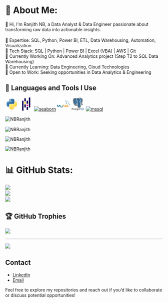 # 💫 About Me:
👋 Hi, I'm Ranjith NB, a Data Analyst & Data Engineer passionate about transforming raw data into actionable insights.<br><br>🔹 Expertise: SQL, Python, Power BI, ETL, Data Warehousing, Automation, Visualization<br>🔹 Tech Stack: SQL | Python | Power BI | Excel (VBA) | AWS | Git<br>🔹 Currently Working On: Advanced Analytics project (Step T2 to SQL Data Warehousing)<br>🔹 Currently Learning: Data Engineering, Cloud Technologies<br>🔹 Open to Work: Seeking opportunities in Data Analytics & Engineering

<p></p>
<h2>🚀 Languages and Tools I Use</h2>
<p><a target="_blank" href="https://raw.githubusercontent.com/devicons/devicon/master/icons/python/python-original.svg" style="display: inline-block;"><img src="https://raw.githubusercontent.com/devicons/devicon/master/icons/python/python-original.svg" alt="python" width="42" height="42" /></a>
<a target="_blank" href="https://raw.githubusercontent.com/devicons/devicon/2ae2a900d2f041da66e950e4d48052658d850630/icons/pandas/pandas-original.svg" style="display: inline-block;"><img src="https://raw.githubusercontent.com/devicons/devicon/2ae2a900d2f041da66e950e4d48052658d850630/icons/pandas/pandas-original.svg" alt="pandas" width="42" height="42" /></a>
<a target="_blank" href="https://seaborn.pydata.org/_images/logo-mark-lightbg.svg" style="display: inline-block;"><img src="https://seaborn.pydata.org/_images/logo-mark-lightbg.svg" alt="seaborn" width="42" height="42" /></a>
<a target="_blank" href="https://raw.githubusercontent.com/devicons/devicon/master/icons/mysql/mysql-original-wordmark.svg" style="display: inline-block;"><img src="https://raw.githubusercontent.com/devicons/devicon/master/icons/mysql/mysql-original-wordmark.svg" alt="mysql" width="42" height="42" /></a>
<a target="_blank" href="https://raw.githubusercontent.com/devicons/devicon/master/icons/postgresql/postgresql-original-wordmark.svg" style="display: inline-block;"><img src="https://raw.githubusercontent.com/devicons/devicon/master/icons/postgresql/postgresql-original-wordmark.svg" alt="postgresql" width="42" height="42" /></a>
<a target="_blank" href="https://www.svgrepo.com/show/303229/microsoft-sql-server-logo.svg" style="display: inline-block;"><img src="https://www.svgrepo.com/show/303229/microsoft-sql-server-logo.svg" alt="mssql" width="42" height="42" /></a></p>
<p><img align="center" src="https://github-readme-stats.vercel.app/api?username=NBRanjith&show_icons=true&locale=en" alt="NBRanjith" /></p>
<p><img align="center" src="https://github-readme-streak-stats.herokuapp.com/?user=NBRanjith&" alt="NBRanjith" /></p>
<p><img src="https://github-readme-stats.vercel.app/api/top-langs?username=NBRanjith&show_icons=true&locale=en&layout=compact" alt="NBRanjith" /></p>
<p><a href="https://github.com/ryo-ma/github-profile-trophy"><img src="https://github-profile-trophy.vercel.app/?username=NBRanjith" alt="NBRanjith" /></a></p>

# 📊 GitHub Stats:
![](https://github-readme-stats.vercel.app/api?username=NBRanjith&theme=dark&hide_border=true&include_all_commits=true&count_private=true)<br/>
![](https://github-readme-streak-stats.herokuapp.com/?user=NBRanjith&theme=dark&hide_border=true)<br/>
![](https://github-readme-stats.vercel.app/api/top-langs/?username=NBRanjith&theme=dark&hide_border=true&include_all_commits=true&count_private=true&layout=compact)

## 🏆 GitHub Trophies
![](https://github-profile-trophy.vercel.app/?username=NBRanjith&theme=radical&no-frame=false&no-bg=true&margin-w=4)

---
[![](https://visitcount.itsvg.in/api?id=NBRanjith&icon=0&color=0)](https://visitcount.itsvg.in)

<!-- Proudly created with GPRM ( https://gprm.itsvg.in ) -->

## Contact
- [LinkedIn](https://www.linkedin.com/in/ranjith-nb-99b19519a/)
- [Email](mailto:nagavarambaburanjith@gmail.com)

Feel free to explore my repositories and reach out if you’d like to collaborate or discuss potential opportunities!
